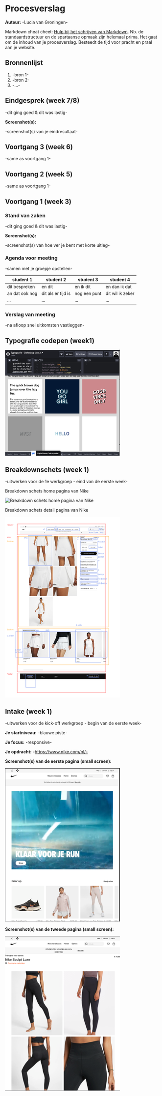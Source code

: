 # Procesverslag
**Auteur:** -Lucia van Groningen-

Markdown cheat cheet: [Hulp bij het schrijven van Markdown](https://github.com/adam-p/markdown-here/wiki/Markdown-Cheatsheet). Nb. de standaardstructuur en de spartaanse opmaak zijn helemaal prima. Het gaat om de inhoud van je procesverslag. Besteedt de tijd voor pracht en praal aan je website.



## Bronnenlijst
1. -bron 1-
2. -bron 2-
3. -...-



## Eindgesprek (week 7/8)

-dit ging goed & dit was lastig-

**Screenshot(s):**

-screenshot(s) van je eindresultaat-



## Voortgang 3 (week 6)

-same as voortgang 1-



## Voortgang 2 (week 5)

-same as voortgang 1-



## Voortgang 1 (week 3)

### Stand van zaken

-dit ging goed & dit was lastig-

**Screenshot(s):**

-screenshot(s) van hoe ver je bent met korte uitleg-

### Agenda voor meeting

-samen met je groepje opstellen-

| student 1      | student 2          | student 3    | student 4        |
| ---            | ---                | ---          | ---              |
| dit bespreken  | en dit             | en ik dit    | en dan ik dat    |
| an dat ook nog | dit als er tijd is | nog een punt | dit wil ik zeker |
| ...            | ...                | ...          | ...              |

### Verslag van meeting

-na afloop snel uitkomsten vastleggen-

## Typografie codepen (week1)
<img src="images/codepen-week1.png" width="375px" alt="Typografie oefeningen week 1">

## Breakdownschets (week 1)

-uitwerken voor de 1e werkgroep - eind van de eerste week-
<p> Breakdown schets home pagina van Nike </p>
<img src="images/Breakdownschets_homepagina.png" width="375px" alt="Breakdown schets home pagina van Nike">

<p> Breakdown schets detail pagina van Nike </p>
<img src="images/breakdownschets_detailpagina.png" width="375px" alt="Breakdown schets detail pagina van Nike">

## Intake (week 1)
-uitwerken voor de kick-off werkgroep - begin van de eerste week-

**Je startniveau:** -blauwe piste-

**Je focus:** -responsive-

**Je opdracht:** -https://www.nike.com/nl/-

**Screenshot(s) van de eerste pagina (small screen):**

<img src="images/screen-homepagina-nike.png" width="375px" alt="Home pagina van Nike">

**Screenshot(s) van de tweede pagina (small screen):**

<img src="images/screen-detailpagina-nike.png" width="375px" alt="Detail pagina van Nike">
